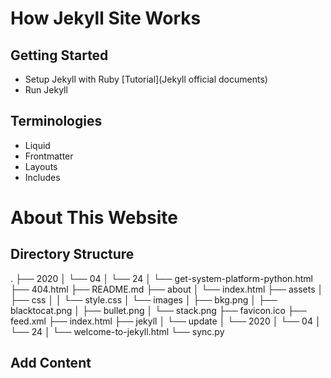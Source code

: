 # How Jekyll Site Works
## Getting Started
- Setup Jekyll with Ruby [Tutorial](Jekyll official documents)
- Run Jekyll

## Terminologies
- Liquid
- Frontmatter
- Layouts
- Includes

# About This Website
## Directory Structure
.
├── 2020
│   └── 04
│       └── 24
│           └── get-system-platform-python.html
├── 404.html
├── README.md
├── about
│   └── index.html
├── assets
│   ├── css
│   │   └── style.css
│   └── images
│       ├── bkg.png
│       ├── blacktocat.png
│       ├── bullet.png
│       └── stack.png
├── favicon.ico
├── feed.xml
├── index.html
├── jekyll
│   └── update
│       └── 2020
│           └── 04
│               └── 24
│                   └── welcome-to-jekyll.html
└── sync.py
## Add Content
